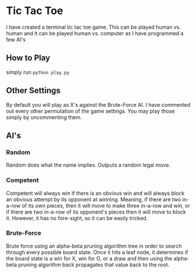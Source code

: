 # Tic Tac Toe
I have created a terminal tic tac toe game. This can be played human vs. human and it can be played human vs. computer as I have programmed a few AI's

## How to Play
simply run `python play.py`

## Other Settings
By default you will play as X's against the Brute-Force AI. I have commented out every other permutation of the game settings. You may play those simply by uncommenting them.


## AI's
### Random
Random does what the name implies. Outputs a random legal move.

### Competent
Competent will always win if there is an obvious win and will always block an obvious attempt by its opponent at winning. Meaning, if there are two in-a-row of its own pieces, then it will move to make three in-a-row and win, or if there are two in-a-row of its opponent's pieces then it will move to block it. However, it has no fore-sight, so it can be easily tricked.

### Brute-Force
Brute force using an alpha-beta pruning algorithm tree in order to search through every possible board state. Once it hits a leaf node, it determines if the board state is a win for X, win for O, or a draw and then using the alpha-beta pruning algorithm back propagates that value back to the root.
